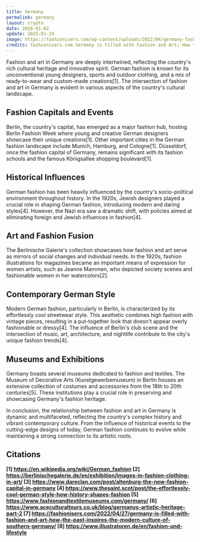 ```yaml
---
title: Germany
permalink: germany
layout: crypto
date: 2018-01-02
update: 2025-01-24
image: https://fashionisers.com/wp-content/uploads/2022/04/germany-fashion-art-history-chapel-in-trier-1160x720.jpg
credits: fashionisers.com Germany is Filled with Fashion and Art; How the Past Inspires the Modern Culture of Southern Germany
---
```


Fashion and art in Germany are deeply intertwined, reflecting the country's rich cultural heritage and innovative spirit. German fashion is known for its unconventional young designers, sports and outdoor clothing, and a mix of ready-to-wear and custom-made creations[1]. The intersection of fashion and art in Germany is evident in various aspects of the country's cultural landscape.

## Fashion Capitals and Events

Berlin, the country's capital, has emerged as a major fashion hub, hosting Berlin Fashion Week where young and creative German designers showcase their unique creations[1]. Other important cities in the German fashion landscape include Munich, Hamburg, and Cologne[1]. Düsseldorf, once the fashion capital of Germany, remains significant with its fashion schools and the famous Königsallee shopping boulevard[1].

## Historical Influences

German fashion has been heavily influenced by the country's socio-political environment throughout history. In the 1920s, Jewish designers played a crucial role in shaping German fashion, introducing modern and daring styles[4]. However, the Nazi era saw a dramatic shift, with policies aimed at eliminating foreign and Jewish influences in fashion[4].

## Art and Fashion Fusion

The Berlinische Galerie's collection showcases how fashion and art serve as mirrors of social changes and individual needs. In the 1920s, fashion illustrations for magazines became an important means of expression for women artists, such as Jeanne Mammen, who depicted society scenes and fashionable women in her watercolors[2].

## Contemporary German Style

Modern German fashion, particularly in Berlin, is characterized by its effortlessly cool streetwear style. This aesthetic combines high fashion with vintage pieces, resulting in a put-together look that doesn't appear overly fashionable or dressy[4]. The influence of Berlin's club scene and the intersection of music, art, architecture, and nightlife contribute to the city's unique fashion trends[4].

## Museums and Exhibitions

Germany boasts several museums dedicated to fashion and textiles. The Museum of Decorative Arts (Kunstgewerbemuseum) in Berlin houses an extensive collection of costumes and accessories from the 18th to 20th centuries[5]. These institutions play a crucial role in preserving and showcasing Germany's fashion heritage.

In conclusion, the relationship between fashion and art in Germany is dynamic and multifaceted, reflecting the country's complex history and vibrant contemporary culture. From the influence of historical events to the cutting-edge designs of today, German fashion continues to evolve while maintaining a strong connection to its artistic roots.

## Citations

**[1] https://en.wikipedia.org/wiki/German_fashion
[2] https://berlinischegalerie.de/en/exhibition/images-in-fashion-clothing-in-art/
[3] https://www.dareclan.com/post/altenburg-the-new-fashion-capital-in-germany
[4] https://www.thesaint.scot/post/the-effortlessly-cool-german-style-how-history-shapes-fashion
[5] https://www.fashionandtextilemuseums.com/germany/
[6] https://www.aceculturaltours.co.uk/blog/germanys-artistic-heritage-part-2
[7] https://fashionisers.com/2022/04/27/germany-is-filled-with-fashion-and-art-how-the-past-inspires-the-modern-culture-of-southern-germany/
[8] https://www.illustratoren.de/en/fashion-und-lifestyle**
